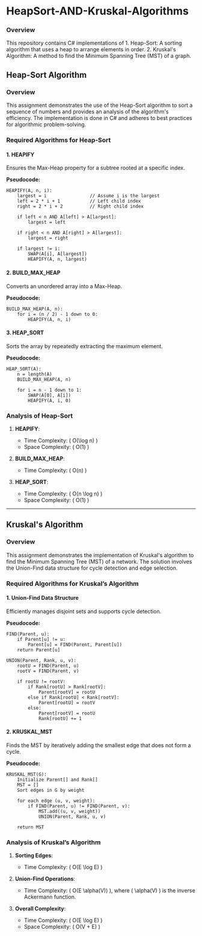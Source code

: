 # HeapSort-AND-Kruskal-Algorithms
### Overview
This repository contains C# implementations of
    1. Heap-Sort: A sorting algorithm that uses a heap to arrange elements in order.
    2. Kruskal's Algorithm: A method to find the Minimum Spanning Tree (MST) of a graph.

## Heap-Sort Algorithm

### Overview
This assignment demonstrates the use of the Heap-Sort algorithm to sort a sequence of numbers and provides an analysis of the algorithm's efficiency. The implementation is done in C# and adheres to best practices for algorithmic problem-solving.

### Required Algorithms for Heap-Sort

#### 1. HEAPIFY
Ensures the Max-Heap property for a subtree rooted at a specific index.

**Pseudocode:**
```plaintext
HEAPIFY(A, n, i):
    largest = i                // Assume i is the largest
    left = 2 * i + 1           // Left child index
    right = 2 * i + 2          // Right child index

    if left < n AND A[left] > A[largest]:
        largest = left

    if right < n AND A[right] > A[largest]:
        largest = right

    if largest != i:
        SWAP(A[i], A[largest])
        HEAPIFY(A, n, largest)
```

#### 2. BUILD_MAX_HEAP
Converts an unordered array into a Max-Heap.

**Pseudocode:**
```plaintext
BUILD_MAX_HEAP(A, n):
    for i = (n / 2) - 1 down to 0:
        HEAPIFY(A, n, i)
```

#### 3. HEAP_SORT
Sorts the array by repeatedly extracting the maximum element.

**Pseudocode:**
```plaintext
HEAP_SORT(A):
    n = length(A)
    BUILD_MAX_HEAP(A, n)

    for i = n - 1 down to 1:
        SWAP(A[0], A[i])
        HEAPIFY(A, i, 0)
```

### Analysis of Heap-Sort
1. **HEAPIFY**:
   - Time Complexity: \( O(\log n) \)
   - Space Complexity: \( O(1) \)

2. **BUILD_MAX_HEAP**:
   - Time Complexity: \( O(n) \)

3. **HEAP_SORT**:
   - Time Complexity: \( O(n \log n) \)
   - Space Complexity: \( O(1) \)

---

## Kruskal's Algorithm

### Overview
This assignment demonstrates the implementation of Kruskal's algorithm to find the Minimum Spanning Tree (MST) of a network. The solution involves the Union-Find data structure for cycle detection and edge selection.

### Required Algorithms for Kruskal’s Algorithm

#### 1. Union-Find Data Structure
Efficiently manages disjoint sets and supports cycle detection.

**Pseudocode:**
```plaintext
FIND(Parent, u):
    if Parent[u] != u:
        Parent[u] = FIND(Parent, Parent[u])
    return Parent[u]

UNION(Parent, Rank, u, v):
    rootU = FIND(Parent, u)
    rootV = FIND(Parent, v)

    if rootU != rootV:
        if Rank[rootU] > Rank[rootV]:
            Parent[rootV] = rootU
        else if Rank[rootU] < Rank[rootV]:
            Parent[rootU] = rootV
        else:
            Parent[rootV] = rootU
            Rank[rootU] += 1
```

#### 2. KRUSKAL_MST
Finds the MST by iteratively adding the smallest edge that does not form a cycle.

**Pseudocode:**
```plaintext
KRUSKAL_MST(G):
    Initialize Parent[] and Rank[]
    MST = []
    Sort edges in G by weight

    for each edge (u, v, weight):
        if FIND(Parent, u) != FIND(Parent, v):
            MST.add((u, v, weight))
            UNION(Parent, Rank, u, v)

    return MST
```

### Analysis of Kruskal’s Algorithm
1. **Sorting Edges**:
   - Time Complexity: \( O(E \log E) \)

2. **Union-Find Operations**:
   - Time Complexity: \( O(E \alpha(V)) \), where \( \alpha(V) \) is the inverse Ackermann function.

3. **Overall Complexity**:
   - Time Complexity: \( O(E \log E) \)
   - Space Complexity: \( O(V + E) \)
